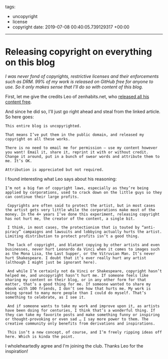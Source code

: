 tags:
- uncopyright
- license
- copyright
date: 2019-07-08 00:40:05.739129317 +00:00

---


# Releasing copyright on everything on this blog

_I was never fond of copyrights, restrictive licenses and their enforcements such as DRM. 99% of my work is released on GitHub free for anyone to use. So it only makes sense that I'll do so with content of this blog._

First, let me give the credits Leo of zenhabits.net, who [released all his content free](https://zenhabits.net/uncopyright).

And since he did so, I'll just go right ahead and steal from the linked article. So here goes:

    This entire blog is uncopyrighted.

    That means I’ve put them in the public domain, and released my copyright on all these works.

    There is no need to email me for permission — use my content however you want! Email it, share it, reprint it with or without credit. Change it around, put in a bunch of swear words and attribute them to me. It’s OK.

    Attribution is appreciated but not required.

I found interesting what Leo says about his reasoning:

    I’m not a big fan of copyright laws, especially as they’re being applied by corporations, used to crack down on the little guys so they can continue their large profits.

     Copyrights are often said to protect the artist, but in most cases the artist gets very little while the corporations make most of the money. In the 4+ years I’ve done this experiment, releasing copyright has not hurt me, the creator of the content, a single bit.

     I think, in most cases, the protectionism that is touted by “anti-piracy” campaigns and lawsuits and lobbying actually hurts the artist. Limiting distribution to protect profits isn’t a good thing.

     The lack of copyright, and blatant copying by other artists and even businesses, never hurt Leonardo da Vinci when it comes to images such as the Mona Lisa, the Last Supper, or the Vitruvian Man. It’s never hurt Shakespeare. I doubt that it’s ever really hurt any artist (although I might just be ignorant here).

     And while I’m certainly not da Vinci or Shakespeare, copyright hasn’t helped me, and uncopyright hasn’t hurt me. If someone feels like sharing my content on their blog, or in any other form for that matter, that’s a good thing for me. If someone wanted to share my ebook with 100 friends, I don’t see how that hurts me. My work is being spread to many more people than I could do myself. That’s something to celebrate, as I see it.

     And if someone wants to take my work and improve upon it, as artists have been doing for centuries, I think that’s a wonderful thing. If they can take my favorite posts and make something funny or inspiring or thought-provoking or even sad … I say more power to them. The creative community only benefits from derivations and inspirations.

     This isn’t a new concept, of course, and I’m freely ripping ideas off here. Which is kinda the point.

I wholeheartedly agree and I'm joining the club. Thanks Leo for the inspiration!
